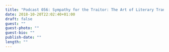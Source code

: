 ```yaml
---
title: "Podcast 056: Sympathy for the Traitor: The Art of Literary Translation (Part One)"
date: 2018-10-20T22:02:40+01:00
draft: false
guest: ""
guest-photo: ""
guest-bio: ""
publish-date: ""
length: ""
---
```

